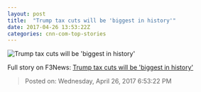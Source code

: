 ```yaml
---
layout: post
title:  "Trump tax cuts will be 'biggest in history'"
date: 2017-04-26 13:53:22Z
categories: cnn-com-top-stories
---
```


![Trump tax cuts will be 'biggest in history'](http://i2.cdn.turner.com/money/dam/assets/170425152058-mnuchin-daily-press-briefing-780x439.jpg)




Full story on F3News: [Trump tax cuts will be 'biggest in history'](http://www.f3nws.com/n/qk4DuC)

> Posted on: Wednesday, April 26, 2017 6:53:22 PM
